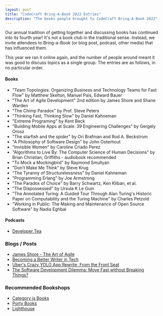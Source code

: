 ```yaml
---
layout: post
title: "CodeCraft Bring-A-Book 2022 Entries"
description: "The books people brought to CodeCraft Bring-A-Book 2022"
---
```


Our annual tradition of getting together and discussing books has continued into its fourth year! It's not a book club in the traditional sense. Instead, we invite attendees to Bring-a-Book (or blog post, podcast, other media) that has influenced them.

This year we ran it online again, and the number of people around meant it was good to discuss topics as a single group. The entries are as follows, in no particular order.


#### Books

* "Team Topologies: Organizing Business and Technology Teams for Fast Flow" by Matthew Skelton, Manuel Pais, Edward Bauer
* "The Art of Agile Development" 2nd edition by James Shore and Shane Warden
* "The Chimp Paradox" by Prof. Steve Peters
* "Thinking Fast, Thinking Slow" by Daniel Kahneman
* "Extreme Programing" by Kent Beck
* "Building Mobile Apps at Scale: 39 Engineering Challenges" by Gergely Orosz
* "The starfish and the spider" by Ori Brafman and Rod A. Beckstrom
* "A Philosophy of Software Design" by John Osterhout
* "Invisible Women" by Caroline Criado Perez
* "Algorithms to Live By: The Computer Science of Human Decisions" by  Brian Christian, Griffiths - audiobook recommended
* "To Mock a Mockingbird" by Raymond Smullyan
* "Don’t Make Me Think" by Steve Krug
* "The Tyranny of Structurelessness" by Daniel Kahneman
* "Programming Erlang" by Joe Armstrong
* "The Paradox of Choice" by Barry Schwartz, Ken Kliban, et al.
* "The Dispossessed" by Ursula K Le Guin
* "The Annotated Turing: A Guided Tour Through Alan Turing's Historic Paper on Computability and the Turing Machine" by Charles Petzold
* "Working in Public: The Making and Maintenance of Open Source Software" by Nadia Eghbal

#### Podcasts

* [Developer Tea](https://spec.fm/podcasts/developer-tea)

### Blogs / Posts

* [James Shore - The Art of Agile](https://www.jamesshore.com/)
* [Becoming a Better Writer in Tech](https://blog.pragmaticengineer.com/becoming-a-better-writer-in-tech/)
* [Uber's Crazy YOLO App Rewrite, From the Front Seat](https://blog.pragmaticengineer.com/uber-app-rewrite-yolo/)
* [The Software Development Dilemma: Move Fast without Breaking Things?](https://blog.pragmaticengineer.com/the-startup-dilemma-move-slow-or-break-things/)


### Recommended Bookshops
* [Category is Books](https://www.categoryisbooks.com/)
* [Porty Books](https://theportobellobookshop.com/)
* [Lighthouse](https://lighthousebookshop.com/)